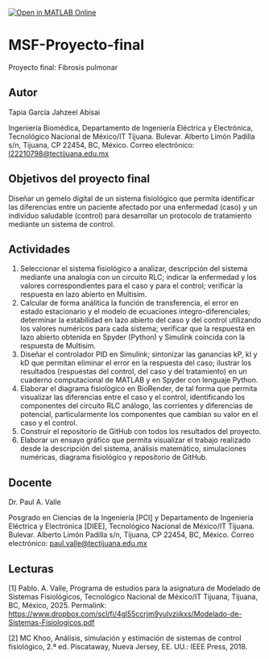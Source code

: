 [![Open in MATLAB Online](https://www.mathworks.com/images/responsive/global/open-in-matlab-online.svg)](https://matlab.mathworks.com/open/github/v1?repo=JahzeelTapia/MSF-Proyecto-final)
# MSF-Proyecto-final
Proyecto final: Fibrosis pulmonar
## Autor
Tapia García Jahzeel Abisai

Ingeniería Biomédica, Departamento de Ingeniería Eléctrica y Electrónica, Tecnológico Nacional de México/IT Tijuana. Bulevar. Alberto Limón Padilla s/n, Tijuana, CP 22454, BC, México. Correo electrónico: l22210798@tectijuana.edu.mx

## Objetivos del proyecto final
Diseñar un gemelo digital de un sistema fisiológico que permita identificar las diferencias entre un paciente afectado por una enfermedad (caso) y un individuo saludable (control) para desarrollar un protocolo de tratamiento mediante un sistema de control.

## Actividades
1. Seleccionar el sistema fisiológico a analizar, descripción del sistema mediante una analogía con un circuito RLC; indicar la enfermedad y los valores correspondientes para el caso y para el control; verificar      la respuesta en lazo abierto en Multisim.
2. Calcular de forma análitica la función de transferencia, el error en estado estacionario y el modelo de ecuaciones integro-diferenciales; determinar la estabilidad en lazo abierto del caso y del control           utilizando los valores numéricos para cada sistema; verificar que la respuesta en lazo abierto obtenida en Spyder (Python) y Simulink coincida con la respuesta de Multisim.
3. Diseñar el controlador PID en Simulink; sintonizar las ganancias kP, kI y kD que permitan eliminar el error en la respuesta del caso; ilustrar los resultados (respuestas del control, del caso y del                tratamiento) en un cuaderno computacional de MATLAB y en Spyder con lenguaje Python.
4. Elaborar el diagrama fisiológico en BioRender, de tal forma que permita visualizar las diferencias entre el caso y el control, identificando los componentes del circuito RLC análogo, las corrientes y              diferencias de potencial, particularmente los componentes que cambian su valor en el caso y el control.
5. Construir el repositorio de GitHub con todos los resultados del proyecto.
6. Elaborar un ensayo gráfico que permita visualizar el trabajo realizado desde la descripción del sistema, análisis matemático, simulaciones numéricas, diagrama fisiológico y repositorio de GitHub.


## Docente
Dr. Paul A. Valle

Posgrado en Ciencias de la Ingeniería [PCI] y Departamento de Ingeniería Eléctrica y Electrónica [DIEE], Tecnológico Nacional de México/IT Tijuana. Bulevar. Alberto Limón Padilla s/n, Tijuana, CP 22454, BC, México. Correo electrónico: paul.valle@tectijuana.edu.mx

## Lecturas
[1] Pablo. A. Valle, Programa de estudios para la asignatura de Modelado de Sistemas Fisiológicos, Tecnológico Nacional de México/IT Tijuana, Tijuana, BC, México, 2025. Permalink: https://www.dropbox.com/scl/fi/4gl55ccrjm9yulvziikxs/Modelado-de-Sistemas-Fisiologicos.pdf

[2] MC Khoo, Análisis, simulación y estimación de sistemas de control fisiológico, 2.ª ed. Piscataway, Nueva Jersey, EE. UU.: IEEE Press, 2018.
